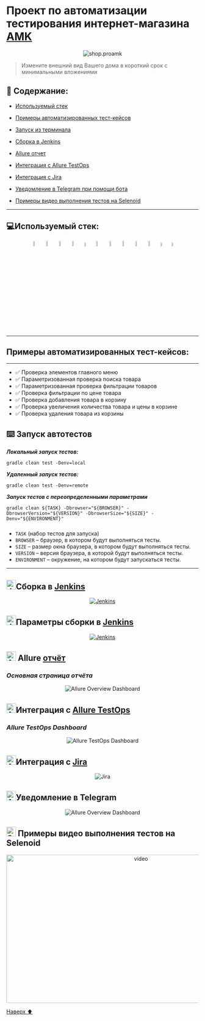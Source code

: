 # Проект по автоматизации тестирования интернет-магазина [AMK](https://shop.proamk.ru/)

<p align="center">  
<img alt="shop.proamk" src="/media/screenshots/amk.jpg">



> Измените внешний вид Вашего дома в короткий срок с минимальными вложениями


<a name="наверх"></a>

## :scroll: Содержание:

* <a href="#tools">Используемый стек</a>
* <a href="#cases">Примеры автоматизированных тест-кейсов</a>
* <a href="#console">Запуск из терминала</a>
* <a href="#jenkins">Сборка в Jenkins</a>
* <a href="#allure">Allure отчет</a>
* <a href="#allure-testops">Интеграция с Allure TestOps</a>
* <a href="#jira">Интеграция с Jira</a>

* <a href="#telegram">Уведомление в Telegram при помощи бота</a>

* <a href="#video">Примеры видео выполнения тестов на Selenoid</a>

____
<a id="tools"></a>

## :computer:<a name="Используемый стек">**Используемый стек:**</a>

<p align="center">
<a href="https://www.java.com/"><img width="6%" title="Java" src="media/logo/Java.svg"></a>
<a href="https://selenide.org/"><img width="6%" title="Selenide" src="media/logo/Selenide.svg"></a>
<a href="https://aerokube.com/selenoid/"><img width="6%" title="Selenoid" src="media/logo/Selenoid.svg"></a>
<a href="https://github.com/allure-framework/allure2"><img width="6%" title="Allure Report" src="media/logo/Allure.svg"></a>
<a href="https://qameta.io/"><img width="5%" title="Allure TestOps" src="media/logo/Allure_TO.svg"></a>
<a href="https://gradle.org/"><img width="6%" title="Gradle" src="media/logo/Gradle.svg"></a>
<a href="https://junit.org/junit5/"><img width="6%" title="JUnit5" src="media/logo/Junit5.svg"></a>
<a href="https://github.com/"><img width="6%" title="GitHub" src="media/logo/GitHub.svg"></a>
<a href="https://www.jenkins.io/"><img width="6%" title="Jenkins" src="media/logo/Jenkins.svg"></a>
<a href="https://web.telegram.org/a/"><img width="6%" title="Telegram" src="media/logo/Telegram.svg"></a>
<a href="https://www.atlassian.com/ru/software/jira/"><img width="5%" title="Jira" src="media/logo/Jira.svg"></a>
<a href="https://www.jetbrains.com/ru-ru/idea/"><img width="5%" title="IntelliJ" src="media/logo/idea.svg"></a>
</p>

____
<a id="cases"></a>

## <a name="Примеры автоматизированных тест-кейсов">**Примеры автоматизированных тест-кейсов:**</a>

____

- :white_check_mark: Проверка элементов главного меню
- :white_check_mark: Параметризованная проверка поиска товара
- :white_check_mark: Параметризованная проверка фильтрации товаров
- :white_check_mark: Проверка фильтрации по цене товара
- :white_check_mark: Проверка добавления товара в корзину
- :white_check_mark: Проверка увеличения количества товара и цены в корзине
- :white_check_mark: Проверка удаления товара из корзины

<a id="console"></a>

## :keyboard: Запуск автотестов

***Локальный запуск тестов:***

```
gradle clean test -Denv=local
```

***Удаленный запуск тестов:***

```
gradle clean test -Denv=remote
```
***Запуск тестов с переопределенными параметрами***
```
gradle clean ${TASK} -Dbrowser="${BROWSER}" -DbrowserVersion="${VERSION}" -DbrowserSize="${SIZE}" -Denv="${ENVIRONMENT}" 
```
###
* <code>TASK</code> (набор тестов для запуска)
* <code>BROWSER</code> – браузер, в котором будут выполняться тесты.
* <code>SIZE</code> – размер окна браузера, в котором будут выполняться тесты.
* <code>VERSION</code> – версия браузера, в которой будут выполняться тесты. 
* <code>ENVIRONMENT</code> – окружение, на котором будут запускаться тесты.
____
<a id="jenkins"></a>

## <img alt="Jenkins" height="25" src="media/logo/Jenkins.svg" width="25"/></a><a name="Сборка"></a>Сборка в [Jenkins](https://jenkins.autotests.cloud/job/igafarov_amk_ui_autotests/)</a>

<p align="center">  
<a href="https://jenkins.autotests.cloud/job/igafarov_amk_ui_autotests/"><img src="media/screenshots/jenkins.jpg" alt="Jenkins"/></a>  
</p>

## <img alt="Jenkins" height="25" src="media/logo/Jenkins.svg" width="25"/></a><a name="Параметры сборки"></a>Параметры сборки в [Jenkins](https://jenkins.autotests.cloud/job/igafarov_amk_ui_autotests/)</a>
<p align="center">  
<a href="https://jenkins.autotests.cloud/job/igafarov_amk_ui_autotests/"><img src="media/screenshots/build_parameters.jpg" alt="Jenkins"/></a>  
</p>

<a id="allure"></a>

## <img src="media/logo/Allure.svg" width="25" height="25"  alt="Allure"/></a> Allure <a target="_blank" href="https://jenkins.autotests.cloud/job/igafarov_amk_ui_autotests/allure/">отчёт</a>

### *Основная страница отчёта*

<p align="center">  
<img title="Allure Overview Dashboard" src="media/screenshots/allure.jpg">  
</p> 

<a id="allure-testops"></a>

## <img src="media/logo/Allure_TO.svg" width="25" height="25"  alt="Allure"/></a>Интеграция с <a target="_blank" href="https://allure.autotests.cloud/project/4089/dashboards">Allure TestOps</a>

### *Allure TestOps Dashboard*

<p align="center">  
<img title="Allure TestOps Dashboard" src="media/screenshots/testOps.jpg">  
</p> 

<a id="jira"></a>

## <img src="media/logo/Jira.svg" width="25" height="25"  alt="Allure"/></a>Интеграция с <a target="_blank" href="https://jira.autotests.cloud/browse/HOMEWORK-1137">Jira</a>

<p align="center">  
<img title="Jira" src="media/screenshots/jira.jpg">  
</p>

<a id="telegram"></a>

## <img src="media/logo/Telegram.svg" width="25" height="25"  alt="Allure"/></a>Уведомление в Telegram

<p align="center">  
<img title="Allure Overview Dashboard" src="media/screenshots/notificationTg.jpg">  
</p>

<a id="video"></a>

## <img src="media/logo/Selenoid.svg" width="25" height="25"  alt="Selenoid"/></a> Примеры видео выполнения тестов на Selenoid

<p align="center"> 
<img title="Selenoid Video" src="media/video/video.gif" width="690" height="388"  alt="video">  

[Наверх ⬆](#наверх)